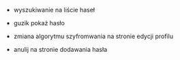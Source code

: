 - wyszukiwanie na liście haseł

- guzik pokaż hasło
- zmiana algorytmu szyfromwania na stronie edycji profilu
- anulij na stronie dodawania hasła
